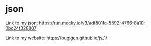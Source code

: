 # json
Link to my json: https://run.mocky.io/v3/adf501fe-5592-4766-8a10-0bc24f328807

Link to my website: https://bugigen.github.io/js_1/
